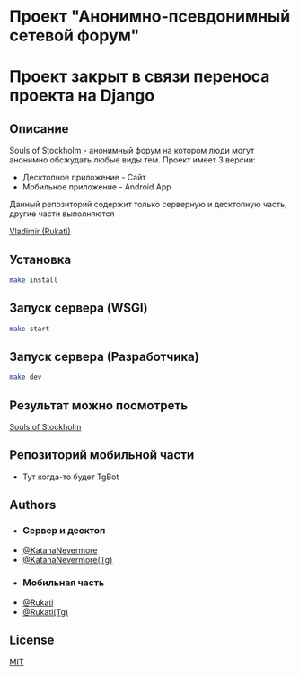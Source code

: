 # Проект "Анонимно-псевдонимный сетевой форум"
# Проект закрыт в связи переноса проекта на Django
## Описание
Souls of Stockholm - анонимный форум на котором люди могут анонимно обсжудать любые виды тем. Проект имеет 3 версии:

- Десктопное приложение - Сайт
- Мобильное приложение - Android App

Данный репозиторий содержит только серверную и десктопную часть, другие части выполняются

[Vladimir (Rukati)](https://github.com/Rukati)

## Установка 

```sh
make install
```

## Запуск сервера (WSGI)
```sh
make start
```
## Запуск сервера (Разработчика)
```sh
make dev
```

## Результат можно посмотреть

[Souls of Stockholm](https://souls-of-stockholm.onrender.com/)

## Репозиторий мобильной части 
- Тут когда-то будет TgBot


## Authors
- ### Сервер и десктоп
- [@KatanaNevermore](https://github.com/NevermoreKatana)
- [@KatanaNevermore(Tg)](https://t.me/nevermorekatana)
- ### Мобильная часть
- [@Rukati](https://github.com/Rukati)
- [@Rukati(Tg)](https://t.me/bubblessort)

## License

[MIT](https://github.com/NevermoreKatana/Souls-of-Stockholm/blob/main/LICENSE)


